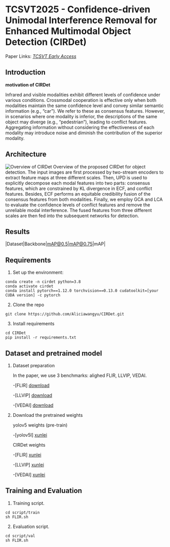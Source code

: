# TCSVT2025 - Confidence-driven Unimodal Interference Removal for Enhanced Multimodal Object Detection (CIRDet)

Paper Links: [*TCSVT Early Access*](https://ieeexplore.ieee.org/xpl/tocresult.jsp?isnumber=4358651&sortType=vol-only-newest&searchWithin=Confidence-driven)

## Introduction
**motivation of CIRDet**

Infrared and visible modalities exhibit different levels of confidence under various conditions. Crossmodal cooperation is effective only when both modalities maintain the same confidence level and convey similar semantic information (e.g., “car”). We refer to these as consensus features. However, in scenarios where one modality is inferior, the descriptions of the same object may diverge (e.g., “pedestrian”), leading to conflict features. Aggregating information without considering the effectiveness of each modality may introduce noise and diminish the contribution of the superior modality.

## Architecture
![Overview of CIRDet]()
Overview of the proposed CIRDet for object detection. The input images are first processed by two-stream encoders to extract feature maps at three different scales. Then, UPD is used to explicitly decompose each modal features into two parts: consensus features, which are constrained by KL divergence in ECF, and conflict features. Besides, ECF performs an equitable credibility fusion of the consensus features from both modalities. Finally, we employ GCA and LCA to evaluate the confidence levels of conflict features and remove the unreliable modal interference. The fused features from three different scales are then fed into the subsequent networks for detection.

## Results
|Dataset|Backbone|mAP@0.5|mAP@0.75|mAP|

## Requirements

1. Set up the environment:

```
conda create -n cirdet python=3.8
conda activate cirdet
conda install pytorch==1.12.0 torchvision==0.13.0 cudatoolkit=[your CUDA version] -c pytorch
```

2. Clone the repo
   
```
git clone https://github.com/Aliciawangyu/CIRDet.git
```

3. Install requirements

```
cd CIRDet
pip install -r requirements.txt
```

## Dataset and pretrained model

1. Dataset preparation

    In the paper, we use 3 benchmarks: alighed FLIR, LLVIP, VEDAI.

   -[FLIR] [download](https://pan.xunlei.com/s/VOTzGQd_KOH5j3zDaaCgV87gA1?pwd=b5zv)

   -[LLVIP] [download](https://pan.xunlei.com/s/VOTzGbJtRILz3bf1Doc8I2rrA1?pwd=fhsx)

   -[VEDAI] [download](https://pan.xunlei.com/s/VOTzGY2UMce2SLPdEGNykFcLA1?pwd=briv)

2. Download the pretrained weights

   yolov5 weights (pre-train)

   -[yolov5l] [xunlei](https://pan.xunlei.com/s/VOTzO_qWJMhaCe7z_SV0BbxJA1?pwd=f3nf)

   CIRDet weights

   -[FLIR] [xunlei](https://pan.xunlei.com/s/VOTpKpYrjNCVYVS8cabIKRwNA1?pwd=uxzb)

   -[LLVIP] [xunlei](https://pan.xunlei.com/s/VOTpKyOfIfJBBF8bFq52XKUSA1?pwd=2t4x)

   -[VEDAI] [xunlei](https://pan.xunlei.com/s/VOTpL3QrvkmlrY_kRTMfRIzwA1?pwd=x8ax)

## Training and Evaluation
  
1. Training script.
```
cd script/train
sh FLIR.sh
```
2. Evaluation script.
```
cd script/val
sh FLIR.sh
```

